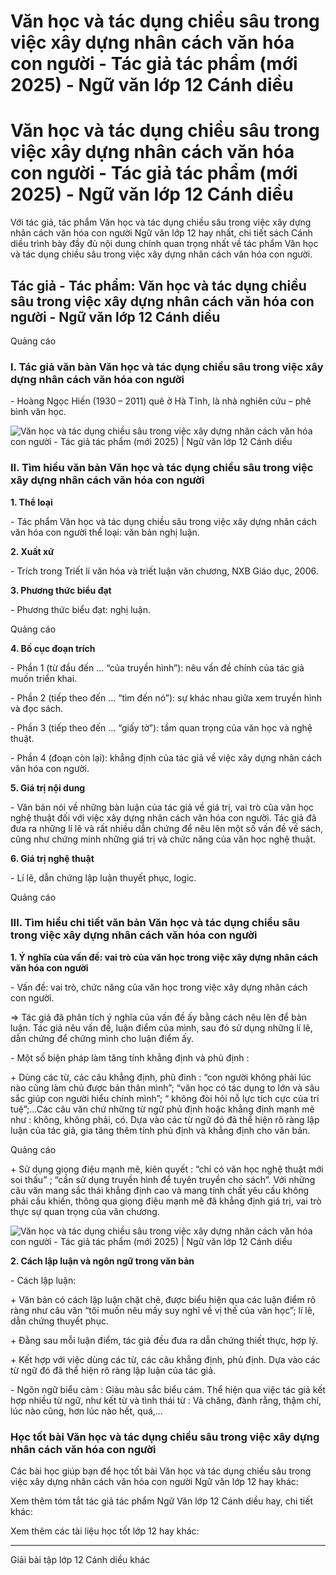 # Văn học và tác dụng chiều sâu trong việc xây dựng nhân cách văn hóa con người - Tác giả tác phẩm (mới 2025) - Ngữ văn lớp 12 Cánh diều

# Văn học và tác dụng chiều sâu trong việc xây dựng nhân cách văn hóa con người - Tác giả tác phẩm (mới 2025) - Ngữ văn lớp 12 Cánh diều

Với tác giả, tác phẩm Văn học và tác dụng chiều sâu trong việc xây dựng nhân cách văn hóa con người Ngữ văn lớp 12 hay nhất, chi tiết sách Cánh diều trình bày đầy đủ nội dung chính quan trọng nhất về tác phẩm Văn học và tác dụng chiều sâu trong việc xây dựng nhân cách văn hóa con người.

## Tác giả - Tác phẩm: Văn học và tác dụng chiều sâu trong việc xây dựng nhân cách văn hóa con người - Ngữ văn lớp 12 Cánh diều

Quảng cáo

### **I. Tác giả văn bản Văn học và tác dụng chiều sâu trong việc xây dựng nhân cách văn hóa con người**

\- Hoàng Ngọc Hiến (1930 – 2011) quê ở Hà Tĩnh, là nhà nghiên cứu – phê bình văn học.

![Văn học và tác dụng chiều sâu trong việc xây dựng nhân cách văn hóa con người - Tác giả tác phẩm \(mới 2025\) | Ngữ văn lớp 12 Cánh diều](https://vietjack.com/soan-van-lop-12-cd/images/tac-gia-tac-pham-van-hoc-va-tac-dung-chieu-sau-trong-viec-xay-235949.PNG)

### **II. Tìm hiểu văn bản Văn học và tác dụng chiều sâu trong việc xây dựng nhân cách văn hóa con người**

**1\. Thể loại**

\- Tác phẩm Văn học và tác dụng chiều sâu trong việc xây dựng nhân cách văn hóa con người thể loại: văn bản nghị luận.

**2\. Xuất xứ**

\- Trích trong Triết lí văn hóa và triết luận văn chương, NXB Giáo dục, 2006.

**3\. Phương thức biểu đạt**

\- Phương thức biểu đạt: nghị luận.

Quảng cáo

**4\. Bố cục đoạn trích**

\- Phần 1 (từ đầu đến … “của truyền hình”): nêu vấn đề chính của tác giả muốn triển khai.

\- Phần 2 (tiếp theo đến … “tìm đến nó”): sự khác nhau giữa xem truyền hình và đọc sách.

\- Phần 3 (tiếp theo đến … “giấy tờ”): tầm quan trọng của văn học và nghệ thuật.

\- Phần 4 (đoạn còn lại): khẳng định của tác giả về việc xây dựng nhân cách văn hóa con người.

**5\. Giá trị nội dung**

\- Văn bản nói về những bàn luận của tác giả về giá trị, vai trò của văn học nghệ thuật đối với việc xây dựng nhân cách văn hóa con người. Tác giả đã đưa ra những lí lẽ và rất nhiều dẫn chứng để nêu lên một số vấn đề về sách, cũng như chứng minh những giá trị và chức năng của văn học nghệ thuật.

**6\. Giá trị nghệ thuật**

\- Lí lẽ, dẫn chứng lập luận thuyết phục, logic.

Quảng cáo

### **III. Tìm hiểu chi tiết văn bản Văn học và tác dụng chiều sâu trong việc xây dựng nhân cách văn hóa con người**

**1\. Ý nghĩa của vấn đề: vai trò của văn học trong việc xây dựng nhân cách văn hóa con người**

\- Vấn đề: vai trò, chức năng của văn học trong việc xây dựng nhân cách con người.

=> Tác giả đã phân tích ý nghĩa của vấn đề ấy bằng cách nêu lên để bàn luận. Tác giả nêu vấn đề, luận điểm của mình, sau đó sử dụng những lí lẽ, dẫn chứng để chứng mình cho luận điểm ấy.

\- Một số biện pháp làm tăng tính khẳng định và phủ định :

\+ Dùng các từ, các câu khẳng định, phủ đinh : “con người không phải lúc nào cũng làm chủ được bản thân mình”; “văn học có tác dụng to lớn và sâu sắc giúp con người hiểu chính mình”; “ không đòi hỏi nỗ lực tích cực của trí tuệ”;…Các câu văn chứ những từ ngữ phủ định hoặc khẳng định mạnh mẽ như : không, không phải, có. Dựa vào các từ ngữ đó đã thể hiện rõ ràng lập luận của tác giả, gia tăng thêm tính phủ định và khẳng định cho văn bản.

Quảng cáo

\+ Sử dụng giọng điệu mạnh mẽ, kiên quyết : “chỉ có văn học nghệ thuật mới soi thấu” ; “cần sử dụng truyền hình để tuyên truyền cho sách”. Với những câu văn mang sắc thái khẳng định cao và mang tính chất yêu cầu không phải cầu khiến, thông qua giọng điệu mạnh mẽ đã khẳng định giá trị, vai trò thực sự quan trọng của văn chương.

![Văn học và tác dụng chiều sâu trong việc xây dựng nhân cách văn hóa con người - Tác giả tác phẩm \(mới 2025\) | Ngữ văn lớp 12 Cánh diều](https://vietjack.com/soan-van-lop-12-cd/images/tac-gia-tac-pham-van-hoc-va-tac-dung-chieu-sau-trong-viec-xay-235950.PNG)

**2\. Cách lập luận và ngôn ngữ trong văn bản**

\- Cách lập luận:

\+ Văn bản có cách lập luận chặt chẽ, được biểu hiện qua các luận điểm rõ ràng như câu văn “tôi muốn nêu mấy suy nghĩ về vị thế của văn học”; lí lẽ, dẫn chứng thuyết phục.

\+ Đằng sau mỗi luận điểm, tác giả đều đưa ra dẫn chứng thiết thực, hợp lý.

\+ Kết hợp với việc dùng các từ, các câu khẳng định, phủ định. Dựa vào các từ ngữ đó đã thể hiện rõ ràng lập luận của tác giả.

\- Ngôn ngữ biểu cảm : Giàu màu sắc biểu cảm. Thể hiện qua việc tác giả kết hợp nhiều từ ngữ, như kết từ và tình thái từ : Vả chăng, đành rằng, thậm chí, lúc nào cũng, hơn lúc nào hết, quá,…

### **Học tốt bài Văn học và tác dụng chiều sâu trong việc xây dựng nhân cách văn hóa con người**

Các bài học giúp bạn để học tốt bài Văn học và tác dụng chiều sâu trong việc xây dựng nhân cách văn hóa con người Ngữ văn lớp 12 hay khác:

Xem thêm tóm tắt tác giả tác phẩm Ngữ Văn lớp 12 Cánh diều hay, chi tiết khác:

Xem thêm các tài liệu học tốt lớp 12 hay khác:

* * *

Giải bài tập lớp 12 Cánh diều khác
